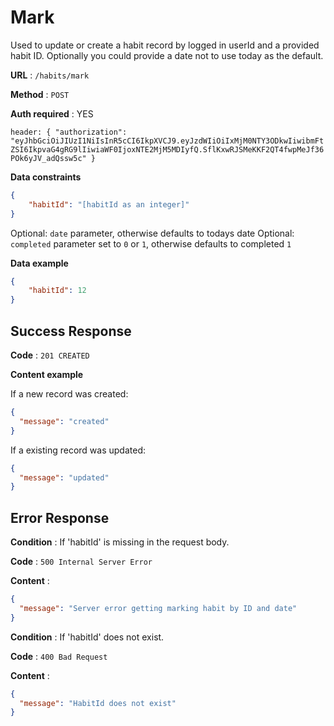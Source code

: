 # Mark

Used to update or create a habit record by logged in userId and a provided habit ID. Optionally you could provide a date not to use today as the default.

**URL** : `/habits/mark`

**Method** : `POST`

**Auth required** : YES

`header: {
  "authorization": "eyJhbGciOiJIUzI1NiIsInR5cCI6IkpXVCJ9.eyJzdWIiOiIxMjM0NTY3ODkwIiwibmFtZSI6IkpvaG4gRG9lIiwiaWF0IjoxNTE2MjM5MDIyfQ.SflKxwRJSMeKKF2QT4fwpMeJf36POk6yJV_adQssw5c"
}`

**Data constraints**

```json
{
    "habitId": "[habitId as an integer]"
}
```

Optional: `date` parameter, otherwise defaults to todays date
Optional: `completed` parameter set to `0` or `1`, otherwise defaults to completed `1`

**Data example**

```json
{
    "habitId": 12
}
```

## Success Response

**Code** : `201 CREATED`

**Content example**

If a new record was created:
```json
{
  "message": "created"
}
```

If a existing record was updated:
```json
{
  "message": "updated"
}
```

## Error Response

**Condition** : If 'habitId' is missing in the request body.

**Code** : `500 Internal Server Error`

**Content** :

```json
{
  "message": "Server error getting marking habit by ID and date"
}
```
**Condition** : If 'habitId' does not exist.

**Code** : `400 Bad Request`

**Content** :

```json
{
  "message": "HabitId does not exist"
}
```
